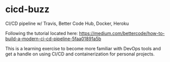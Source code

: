 # cicd-buzz
CI/CD pipeline w/ Travis, Better Code Hub, Docker, Heroku

Following the tutorial located here: https://medium.com/bettercode/how-to-build-a-modern-ci-cd-pipeline-5faa01891a5b

This is a learning exercise to become more familiar with DevOps tools and get a handle on using CI/CD and containerization for personal projects.
